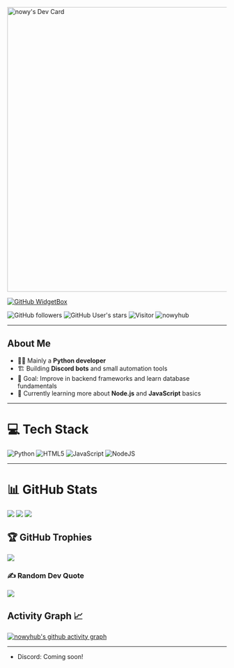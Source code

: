 <!-- GitHub Profile README for nowyhub -->

<a href="https://app.daily.dev/nowy55"><img src="https://api.daily.dev/devcards/v2/pGzg0SAC3FVNBV4SCuuEJ.png?r=vmc&type=wide" width="652" alt="nowy's Dev Card"/></a>

[![GitHub WidgetBox](https://github-widgetbox.vercel.app/api/profile?username=nowyhub&data=followers,repositories,stars,commits&theme=viridescent)](https://github.com/nowyhub)

![GitHub followers](https://img.shields.io/github/followers/nowyhub?style=social)
![GitHub User's stars](https://img.shields.io/github/stars/nowyhub?style=social)
![Visitor](https://visitor-badge.laobi.icu/badge?page_id=nowyhub.profile) <img src="https://komarev.com/ghpvc/?username=nowyhub" alt="nowyhub" />

---

## About Me

* :technologist: Mainly a **Python developer**
* 🏗️ Building **Discord bots** and small automation tools
* :dart: Goal: Improve in backend frameworks and learn database fundamentals
* :telescope: Currently learning more about **Node.js** and **JavaScript** basics

---

# :computer: Tech Stack

![Python](https://img.shields.io/badge/python-3776AB.svg?style=for-the-badge&logo=python&logoColor=white)
![HTML5](https://img.shields.io/badge/html5-E34F26.svg?style=for-the-badge&logo=html5&logoColor=white)
![JavaScript](https://img.shields.io/badge/javascript-%23323330.svg?style=for-the-badge&logo=javascript&logoColor=%23F7DF1E)
![NodeJS](https://img.shields.io/badge/node.js-6DA55F?style=for-the-badge&logo=node.js&logoColor=white)

---

# :bar_chart: GitHub Stats

![](https://github-readme-stats.vercel.app/api?username=nowyhub&theme=merko&hide_border=true&include_all_commits=true&count_private=true)
![](https://nirzak-streak-stats.vercel.app/?user=nowyhub&theme=merko&hide_border=true)
![](https://github-readme-stats.vercel.app/api/top-langs/?username=nowyhub&theme=merko&hide_border=true&layout=compact)

## :trophy: GitHub Trophies

![](https://github-profile-trophy.vercel.app/?username=nowyhub&theme=merko&no-frame=true&no-bg=true&margin-w=4)

### :writing_hand: Random Dev Quote

![](https://quotes-github-readme.vercel.app/api?type=horizontal&theme=merko)

## Activity Graph :chart_with_upwards_trend:

[![nowyhub's github activity graph](https://github-readme-activity-graph.vercel.app/graph?username=nowyhub&bg_color=000000&color=ffffff&line=00ffff&point=00ffff&area=true&hide_border=true)](https://github.com/ashutosh00710/github-readme-activity-graph)

--- 

* Discord: Coming soon! 
